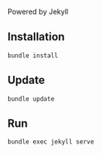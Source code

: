 Powered by Jekyll

## Installation

```
bundle install
```
## Update

```
bundle update
```

## Run

```
bundle exec jekyll serve
```
